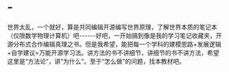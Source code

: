 # -
世界太乱，一个就好，算是共同编辑开源编写世界原理，了解世界本质的笔记本（仅限数学物理计算机）吧------好吧，一开始搞到像是我的学习笔记收藏夹，开源分布式合作编辑真理之书。但是我希望，能把每一个学科的建模思路+发展逻辑+自学建议=万能开源学习法。讲方法的书不讲细节，讲细节的书不讲方法，希望这里是“方法论”，讲“为什么”。至于“怎么做”的问题，找本教材吧。
